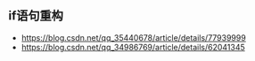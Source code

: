 ## if语句重构
* https://blog.csdn.net/qq_35440678/article/details/77939999
* https://blog.csdn.net/qq_34986769/article/details/62041345
